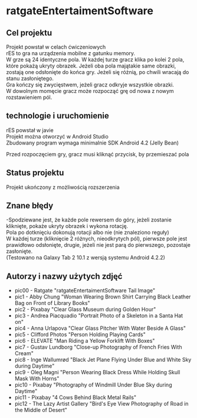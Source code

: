 # ratgateEntertaimentSoftware

## Cel projektu 
Projekt powstał w celach ćwiczeniowych  
rES to gra na urządzenia mobilne z gatunku memory.  
W grze są 24 identyczne pola. W każdej turze gracz klika po kolei 2 pola, które pokażą ukryty obrazek. Jeżeli oba pola majątakie same obrazki, zostają one odsłonięte do końca gry. Jeżeli się różnią, po chwili wracają do stanu zasłoniętego.  
Gra kończy się zwycięstwem, jeżeli gracz odkryje wszystkie obrazki.  
W dowolnym momęcie gracz może rozpocząć grę od nowa z nowym rozstawieniem pól.  

## technologie i uruchomienie 
rES powstał w javie  
Projekt można otworzyć w Android Studio  
Zbudowany program wymaga minimalnie SDK Android 4.2 (Jelly Bean)  

Przed rozpoczęciem gry, gracz musi kliknąć przycisk, by przemieszać pola

## Status projektu
Projekt ukończony z możliwością rozszerzenia

## Znane błędy
-Spodziewane jest, że każde pole rewersem do góry, jeżeli zostanie kliknięte, pokaże ukryty obrazek i wykona rotację.  
Pola po dotknięciu dokonują rotacji albo nie (nie znaleziono reguły)  
W każdej turze (kliknięcie 2 różnych, nieodkrytych pól), pierwsze pole jest prawidłowo odsłonięte, drugie, jeżeli nie jest parą do pierwszego, pozostaje zasłonięte.  
(Testowano na Galaxy Tab 2 10.1 z wersją systemu Android 4.2.2)  

## Autorzy i nazwy użytych zdjęć
* pic00 - Ratgate "ratgateEntertaimentSoftware Tail Image"
* pic1 - Abby Chung "Woman Wearing Brown Shirt Carrying Black Leather Bag on Front of Library Books"
* pic2 - Pixabay "Clear Glass Museum during Golden Hour"
* pic3 - Andrea Piacquadio "Portrait Photo of a Skeleton in a Santa Hat on"
* pic4 - Anna Urlapova "Clear Glass Pitcher With Water Beside A Glass"
* pic5 - Clifford Photos "Person Holding Playing Cards"
* pic6 - ELEVATE "Man Riding a Yellow Forklift With Boxes"
* pic7 - Gustav Lundborg "Close-up Photography of French Fries With Cream"
* pic8 - Inge Wallumrød "Black Jet Plane Flying Under Blue and White Sky during Daytime"
* pic9 - Oleg Magni "Person Wearing Black Dress While Holding Skull Mask With Horns"
* pic10 - Pixabay "Photography of Windmill Under Blue Sky during Daytime"
* pic11 - Pixabay "4 Cows Behind Black Metal Rails"
* pic12 - The Lazy Artist Gallery "Bird's Eye View Photography of Road in the Middle of Desert"
